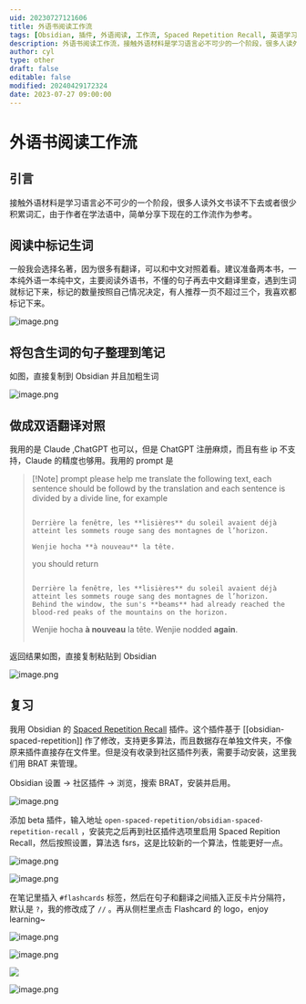 ```yaml
---
uid: 20230727121606
title: 外语书阅读工作流
tags: [Obsidian, 插件, 外语阅读, 工作流, Spaced Repetition Recall, 英语学习, 翻译]
description: 外语书阅读工作流，接触外语材料是学习语言必不可少的一个阶段，很多人读外文书读不下去或者很少积累词汇，由于作者在学法语中，简单分享下现在的工作流作为参考。
author: cyl
type: other
draft: false
editable: false
modified: 20240429172324
date: 2023-07-27 09:00:00
---
```


# 外语书阅读工作流

## 引言

接触外语材料是学习语言必不可少的一个阶段，很多人读外文书读不下去或者很少积累词汇，由于作者在学法语中，简单分享下现在的工作流作为参考。

## 阅读中标记生词

一般我会选择名著，因为很多有翻译，可以和中文对照着看。建议准备两本书，一本纯外语一本纯中文，主要阅读外语书，不懂的句子再去中文翻译里查，遇到生词就标记下来，标记的数量按照自己情况决定，有人推荐一页不超过三个，我喜欢都标记下来。

![image.png](https://cdn.pkmer.cn/images/20230727122043.png!pkmer)

## 将包含生词的句子整理到笔记

如图，直接复制到 Obsidian 并且加粗生词

![image.png](https://cdn.pkmer.cn/images/20230727122103.png!pkmer)

## 做成双语翻译对照

我用的是 Claude ,ChatGPT 也可以，但是 ChatGPT 注册麻烦，而且有些 ip 不支持，Claude 的精度也够用。我用的 prompt 是

> [!Note] prompt
> please help me translate the following text, each sentence should be followd by the translation and each sentence is divided by a divide line, for example
>
> ```
> 
> Derrière la fenêtre, les **lisières** du soleil avaient déjà atteint les sommets rouge sang des montagnes de l’horizon.
> 
> Wenjie hocha **à nouveau** la tête. 
> 
> ```
>
> you should return
>
> ```
> 
> Derrière la fenêtre, les **lisières** du soleil avaient déjà atteint les sommets rouge sang des montagnes de l’horizon. 
> Behind the window, the sun's **beams** had already reached the blood-red peaks of the mountains on the horizon. 
> 
> ``` 
>
> Wenjie hocha **à nouveau** la tête.
> Wenjie nodded **again**.
>
> ```

返回结果如图，直接复制粘贴到 Obsidian

![image.png](https://cdn.pkmer.cn/images/20230727122138.png!pkmer)

## 复习

我用 Obsidian 的 [Spaced Repetition Recall](https://github.com/open-spaced-repetition/obsidian-spaced-repetition-recall) 插件。这个插件基于 [[obsidian-spaced-repetition]] 作了修改，支持更多算法，而且数据存在单独文件夹，不像原来插件直接存在文件里。但是没有收录到社区插件列表，需要手动安装，这里我们用 BRAT 来管理。

Obsidian 设置 -> 社区插件 -> 浏览，搜索 BRAT，安装并启用。

![image.png](https://cdn.pkmer.cn/images/20230727122152.png!pkmer)

添加 beta 插件，输入地址 `open-spaced-repetition/obsidian-spaced-repetition-recall` ，安装完之后再到社区插件选项里启用 Spaced Repition Recall，然后按照设置，算法选 fsrs，这是比较新的一个算法，性能更好一点。

![image.png](https://cdn.pkmer.cn/images/20230727122158.png!pkmer)

![image.png](https://cdn.pkmer.cn/images/20230727122205.png!pkmer)

在笔记里插入 `#flashcards` 标签，然后在句子和翻译之间插入正反卡片分隔符，默认是 `?`，我的修改成了 `//` 。再从侧栏里点击 Flashcard 的 logo，enjoy learning~

![image.png](https://cdn.pkmer.cn/images/20230727122212.png!pkmer)

![image.png](https://cdn.pkmer.cn/images/20230727122220.png!pkmer)

![](https://s1.ax1x.com/2023/07/27/pCvmYfP.jpg)

![image.png](https://cdn.pkmer.cn/images/20230727122400.png!pkmer)
